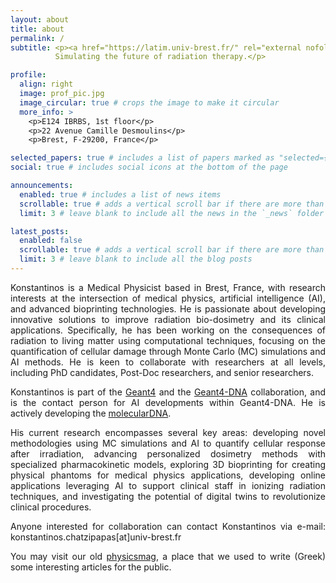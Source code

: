 ```yaml
---
layout: about
title: about
permalink: /
subtitle: <p><a href="https://latim.univ-brest.fr/" rel="external nofollow noopener" target="_blank">LaTIM</a>, INSERM, University of Brest, France. 
          Simulating the future of radiation therapy.</p>

profile:
  align: right
  image: prof_pic.jpg
  image_circular: true # crops the image to make it circular
  more_info: >
    <p>E124 IBRBS, 1st floor</p> 
    <p>22 Avenue Camille Desmoulins</p> 
    <p>Brest, F-29200, France</p>

selected_papers: true # includes a list of papers marked as "selected={true}"
social: true # includes social icons at the bottom of the page

announcements:
  enabled: true # includes a list of news items
  scrollable: true # adds a vertical scroll bar if there are more than 3 news items
  limit: 3 # leave blank to include all the news in the `_news` folder

latest_posts:
  enabled: false
  scrollable: true # adds a vertical scroll bar if there are more than 3 new posts items
  limit: 3 # leave blank to include all the blog posts
---
```


<div style="text-align: justify;">
  <p>Konstantinos is a Medical Physicist based in Brest, France, with research interests at the intersection of medical physics, artificial intelligence (AI), and advanced bioprinting technologies. He is passionate about developing innovative solutions to improve radiation bio-dosimetry and its clinical applications. Specifically, he has been working on the consequences of radiation to living matter using computational techniques, focusing on the quantification of cellular damage through Monte Carlo (MC) simulations and AI methods. He is keen to collaborate with researchers at all levels, including PhD candidates, Post-Doc researchers, and senior researchers.</p>
          
  <p>Konstantinos is part of the <a href="https://geant4.web.cern.ch/" rel="external nofollow noopener" target="_blank">Geant4</a> and the <a href="http://geant4-dna.org/" rel="external nofollow noopener" target="_blank">Geant4-DNA</a> collaboration, and is the contact person for AI developments within Geant4-DNA. He is actively developing the <a href="http://moleculardna.org/" rel="external nofollow noopener" target="_blank">molecularDNA</a>.</p>
          
  <p>His current research encompasses several key areas: developing novel methodologies using MC simulations and AI to quantify cellular response after irradiation, advancing personalized dosimetry methods with specialized pharmacokinetic models, exploring 3D bioprinting for creating physical phantoms for medical physics applications, developing online applications leveraging AI to support clinical staff in ionizing radiation techniques, and investigating the potential of digital twins to revolutionize clinical procedures.</p>
          
  <p>Anyone interested for collaboration can contact Konstantinos via e-mail: konstantinos.chatzipapas[at]univ-brest.fr</p>
          
  <p>You may visit our old <a href="https://physicsfeed.blogspot.com" rel="external nofollow noopener" target="_blank">physicsmag</a>, a place that we used to write (Greek) some interesting articles for the public.</p>
</div>
